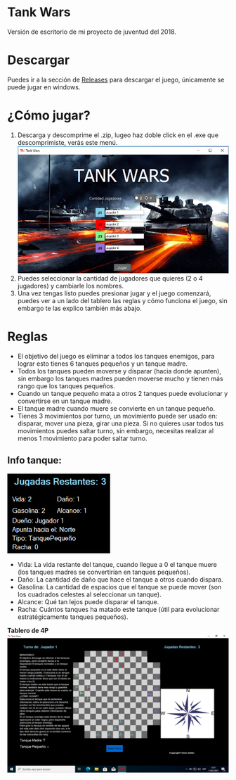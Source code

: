 # Tank Wars
Versión de escritorio de mi proyecto de juventud del 2018.

# Descargar
Puedes ir a la sección de [Releases](https://github.com/ElrohirGT/Tank-Wars/releases) para descargar el juego, únicamente se puede jugar en windows.

# ¿Cómo jugar?
1) Descarga y descomprime el .zip, lugeo haz doble click en el .exe que descomprimiste, verás este menú.
![Imagen de menú de inicio](images/SelectionScreen4P.png)
2) Puedes seleccionar la cantidad de jugadores que quieres (2 o 4 jugadores) y cambiarle los nombres.
3) Una vez tengas listo puedes presionar jugar y el juego comenzará, puedes ver a un lado del tablero las reglas y cómo funciona el juego, sin embargo te las explico también más abajo.

# Reglas
- El objetivo del juego es eliminar a todos los tanques enemigos, para lograr esto tienes 6 tanques pequeños y un tanque madre.
- Todos los tanques pueden moverse y disparar (hacia donde apunten), sin embargo los tanques madres pueden moverse mucho y tienen más rango que los tanques pequeños.
- Cuando un tanque pequeño mata a otros 2 tanques puede evolucionar y convertirse en un tanque madre.
- El tanque madre cuando muere se convierte en un tanque pequeño.
- Tienes 3 movimientos por turno, un movimiento puede ser usado en: disparar, mover una pieza, girar una pieza. Si no quieres usar todos tus movimientos puedes saltar turno, sin embargo, necesitas realizar al menos 1 movimiento para poder saltar turno.

## Info tanque:
![Imagen de la información del tanque](images/TankInfo.png)
- Vida: La vida restante del tanque, cuando llegue a 0 el tanque muere (los tanques madres se convertirían en tanques pequeños).
- Daño: La cantidad de daño que hace el tanque a otros cuando dispara.
- Gasolina: La cantidad de espacios que el tanque se puede mover (son los cuadrados celestes al seleccionar un tanque).
- Alcance: Qué tan lejos puede disparar el tanque.
- Racha: Cuántos tanques ha matado este tanque (útil para evolucionar estratégicamente tanques pequeños).

**Tablero de 4P**
![Imagen tablero de 4P](images/MainGame4P.png)
